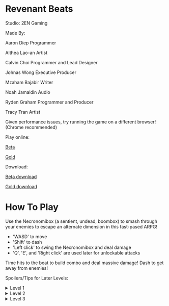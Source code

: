 # Revenant Beats
Studio: 2EN Gaming



Made By:

Aaron Diep       Programmer

Althea Lao-an    Artist

Calvin Choi      Programmer and Lead Designer

Johnas Wong      Executive Producer

Mzaham Bajabir   Writer

Noah Jamaldin    Audio

Ryden Graham     Programmer and Producer

Tracy Tran       Artist



Given performance issues, try running the game on a different browser! (Chrome recommended)


Play online:

[Beta](/Beta/index.html)

[Gold](/Gold/index.html)

Download:

[Beta download](Beta.zip)

[Gold download](Gold.zip)



# How To Play
Use the Necronomibox (a sentient, undead, boombox) to smash through your enemies to escape an alternate dimension in this fast-pased ARPG!

- 'WASD' to move
- 'Shift' to dash
- 'Left click' to swing the Necronomibox and deal damage
- 'Q', 'E', and 'Right click' are used later for unlockable attacks 

Time hits to the beat to build combo and deal massive damage!
Dash to get away from enemies!

Spoilers/Tips for Later Levels:
<details>
  <summary>Level 1</summary>  
  
  The faries only have a basic melee attack. Use this opportunity to get used to timing hits and building combo.
  
  The Fairy Queen has two attacks: one where she lays mines of light and a melee attack.
  <ul>
    <li> The mines only deal damage when they explode, so keep strafing to avoid them! </li>
    <li> The melee attack is hard to dodge and will chip you down. Maintain combo to outDamage the boss! </li>
  </ul>
</details>

<details>
  <summary>Level 2</summary>
  
  The cassette can be fired with 'Right click'. Use it to build combo or safely deal damage. Note that the cassette's overall dps is lower than the melee attack.
  
  The snipers get their line of sight blocked by trees/crystals. Find a place to take cover and pick them off one by one.
  
  The Crystal Tiger has two attacks: summoning crystal pillars, and a shard attack.
  <ul>
    <li> The shard will always burst a set distance from the tiger. Observe this distance to avoid taking damage from the fragments. </li>
    <li> The boss is committed after they summon the first pillar. After dodging, dash in for a melee attack to deal heavy damage. </li>
  </ul>
</details>

<details>
  <summary>Level 3</summary>
  
  The Shockwave attack does MASSIVE AOE damage if you have a combo. Use it to take out groups of enemies quickly.
  Build combo with the cassette, then unleash!
  
  The dwarves respawn after some time, so watch your back and use a shockwave to AOE around you.
  
  The lizards have high ranged dps, so prioritize killing them first
  
  Try to not agro too many enemies at once, you can easilly get grouped and die.
  
  The super attack has a large area of effect but still needs to be aimed. Don't waste it.
  
  The dragon has a lot of hp, so you can't kill it directly. You need to build up your super attack to damage it.
  <ul>   
    <li> Kill the dwarves to collect their soul energy while dodging the boss, then use the super to strike back! </li>
    <li> You can collateral more dwarves with the blast to get some free souls/heart drops </li>
    <li> Try and avoid picking up hearts if you are at full hp to save them for later </li>
    <li> The shockwave is especially good at killing dwarves (use the dragon's large hitbox to build combo first with the cassette) </li>
    <li> You can build up a super attack using the normal enemies before starting the fight. Load an earlier save if you need to. </li>
  </ul>
  The Dragon has 3 attacks: Flame breath, a dash attack, and a stomp.
  <ul>
    <li> The flame breath can be dodged by strafing since it has a long charge time </li>
    <li> The dash is hard to dodge. Keep killing dwarves to get heart drops and recover the damage </li>
    <li> Avoid getting close to the dragon, since the stomp has a short range. It does the most damage of all the attacks </li>
  </ul>
</details>
